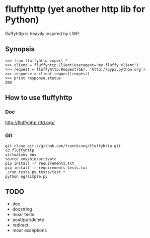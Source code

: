 # fluffyhttp (yet another http lib for Python)

fluffyhttp is heavily inspired by LWP.

## Synopsis

    >>> from fluffyhttp import *
    >>> client = fluffyhttp.Client(useragent='my fluffy client')
    >>> request = fluffyhttp.Request(GET, 'http://pypi.python.org')
    >>> response = client.request(request)
    >>> print response.status
    200

## How to use fluffyhttp

### Doc

http://fluffyhttp.rtfd.org/

### Git

    git clone git://github.com/franckcuny/fluffyhttp.git
    cd fluffyhttp
    virtualenv env
    source env/bin/activate
    pip install -r requirements.txt
    pip install -r requirements-tests.txt
    ./run_tests.py tests/test_*
    python eg/simple.py

## TODO

 * doc
 * docstring
 * moar tests
 * post/put/delete
 * redirect
 * moar exceptions
